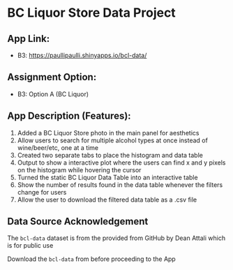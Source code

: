 # BC Liquor Store Data Project

## **App Link**:

- B3: https://paullipaulli.shinyapps.io/bcl-data/

## **Assignment Option**:

- B3: Option A (BC Liquor)

## **App Description (Features)**:

1. Added a BC Liquor Store photo in the main panel for aesthetics
2. Allow users to search for multiple alcohol types at once instead of wine/beer/etc, one at a time
3. Created two separate tabs to place the histogram and data table
4. Output to show a interactive plot where the users can find x and y pixels on the histogram while hovering the cursor
5. Turned the static BC Liquor Data Table into an interactive table
6. Show the number of results found in the data table whenever the filters change for users
7. Allow the user to download the filtered data table as a .csv file

## Data Source Acknowledgement

The `bcl-data` dataset is from the provided from GitHub by Dean Attali which is for public use 

Download the `bcl-data` from <!--- https://github.com/daattali/shiny-server/blob/master/bcl/data/bcl-data.csv --> before proceeding to the App

